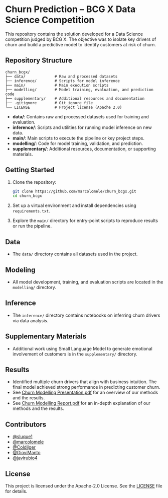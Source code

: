 # Churn Prediction – BCG X Data Science Competition

This repository contains the solution developed for a Data Science competition judged by BCG X. The objective was to isolate key drivers of churn and build a predictive model to identify customers at risk of churn.

## Repository Structure
```
churn_bcgx/
├── data/             # Raw and processed datasets
├── inference/        # Scripts for model inference
├── main/             # Main execution scripts
├── modelling/        # Model training, evaluation, and prediction code
├── supplementary/    # Additional resources and documentation
├── .gitignore        # Git ignore file
└── LICENSE           # Project license (Apache 2.0)
```

- **data/**: Contains raw and processed datasets used for training and evaluation.
- **inference/**: Scripts and utilities for running model inference on new data.
- **main/**: Main scripts to execute the pipeline or key project steps.
- **modelling/**: Code for model training, validation, and prediction.
- **supplementary/**: Additional resources, documentation, or supporting materials.

## Getting Started

1. Clone the repository:
   ```bash
   git clone https://github.com/marcolomele/churn_bcgx.git
   cd churn_bcgx
   ```
2. Set up a virtual environment and install dependencies using `requirements.txt`.

3. Explore the `main/` directory for entry-point scripts to reproduce results or run the pipeline.

## Data

- The `data/` directory contains all datasets used in the project.

## Modeling

- All model development, training, and evaluation scripts are located in the `modelling/` directory.

## Inference

- The `inference/` directory contains notebooks on inferring churn drivers via data analysis.

## Supplementary Materials

- Additional work using Small Language Model to generate emotional involvement of customers is in the `supplementary/` directory.

## Results

- Identified multiple churn drivers that align with business intuition. The final model achieved strong performance in predicting customer churn.
- See [Churn Modelling Presentation.pdf](churn-modelling-presentation.pdf) for an overview of our methods and the results.
- See [Churn Modelling Report.pdf](churn-modelling-report.pdf) for an in-depth explanation of our methods and the results.

## Contributors

- [@sluque1](https://github.com/sluque1)
- [@marcolomele](https://github.com/marcolomele)
- [@Coldilger](https://github.com/Coldilger)
- [@GioviManto](https://github.com/GioviManto)
- [@javirubio4](https://github.com/javirubio4)

## License

This project is licensed under the Apache-2.0 License. See the [LICENSE](LICENSE) file for details.
